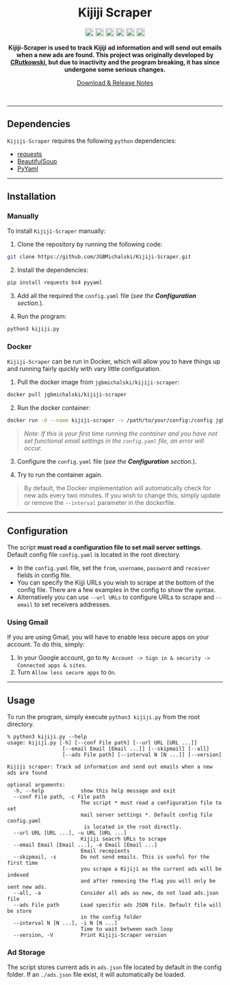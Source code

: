 <h1 align="center">Kijiji Scraper</h1>
<p align="center">
  <a href="https://github.com/JGBMichalski/Kijiji-Scraper"><img alt="Build Status" src="https://github.com/JGBMichalski/Kijiji-Scraper/actions/workflows/docker-image.yml/badge.svg?branch=master" height="20"/></a>
  <a href="https://github.com/JGBMichalski/Kijiji-Scraper/issues"><img alt="Issues open" src="https://img.shields.io/github/issues/jgbmichalski/Kijiji-Scraper?label=Issues" height="20"/></a>
  <a href="https://github.com/JGBMichalski/Kijiji-Scraper"><img alt="Last commit" src="https://img.shields.io/github/last-commit/jgbmichalski/kijiji-scraper?label=Last%20Commit" height="20"/></a>
  <a href="https://github.com/JGBMichalski/Kijiji-Scraper/releases"><img alt="Latest version" src="https://img.shields.io/github/v/release/jgbmichalski/kijiji-scraper?label=Latest%20Release" height="20"/></a>
  <a href="https://github.com/JGBMichalski/Kijiji-Scraper"><img alt="Github Hits" src="https://hits.seeyoufarm.com/api/count/incr/badge.svg?url=https%3A%2F%2Fgithub.com%2FJGBMichalski%2FKijiji-Scraper&count_bg=%2379C83D&title_bg=%23555555&icon=github.svg&icon_color=%23E7E7E7&title=Hits&edge_flat=false" height="20"/></a>
  <a href="https://hub.docker.com/r/jgbmichalski/kijiji-scraper"><img alt="Docker Pulls" src="https://img.shields.io/docker/pulls/jgbmichalski/kijiji-scraper?label=Docker%20Pulls" height="20"/></a>
</p>
<p align="center">
  <b>Kijiji-Scraper is used to track Kijiji ad information and will send out emails when a new ads are found. This project was originally developed by <a href="https://github.com/CRutkowski">CRutkowski</a>, but due to inactivity and the program breaking, it has since undergone some serious changes.</b>
  
<p align="center">
	<a href="https://github.com/JGBMichalski/Kijiji-Scraper/releases">Download & Release Notes</a>
</p>
<br />

---

## Dependencies

`Kijiji-Scraper` requires the following `python` dependencies: 

* [requests](https://docs.python-requests.org/en/latest/)
* [BeautifulSoup](https://www.crummy.com/software/BeautifulSoup/bs4/doc/)
* [PyYaml](https://pyyaml.org/wiki/PyYAMLDocumentation)

---

## Installation

### Manually

To install `Kijiji-Scraper` manually:

1. Clone the repository by running the following code:

```bash
git clone https://github.com/JGBMichalski/Kijiji-Scraper.git
```

2. Install the dependencies:

```bash
pip install requests bs4 pyyaml
```

3. Add all the required  the `config.yaml` file (*see the **Configuration** section.*).

4. Run the program:

```bash
python3 kijiji.py
```

### Docker

`Kijiji-Scraper` can be run in Docker, which will allow you to have things up and running fairly quickly with vary little configuration.

1. Pull the docker image from `jgbmichalski/kijiji-scraper`:

```bash
docker pull jgbmichalski/kijiji-scraper
```

2. Run the docker container:

```bash
docker run -d --name kijiji-scraper -v /path/to/your/config:/config jgbmichalski/kijiji-scraper:latest
```
> *Note: If this is your first time running the container and you have not set functional email settings in the `config.yaml` file, an error will occur.*

3. Configure the `config.yaml` file (*see the **Configuration** section.*).

4. Try to run the container again.

> By default, the Docker implementation will automatically check for new ads every two minutes. If you wish to change this, simply update or remove the `--interval` parameter in the dockerfile.

---

## Configuration

The script **must read a configuration file to set mail server settings**. Default config file `config.yaml` is located in the root directory.
 - In the `config.yaml` file, set the `from`, `username`, `password` and `receiver` fields in config file.
 - You can specify the Kijji URLs you wish to scrape at the bottom of the config file. There are a few examples in the config to show the syntax.  
 - Alternatively you can use `--url URLs` to configure URLs to scrape and `--email` to set receivers addresses.

### Using Gmail

If you are using Gmail, you will have to enable less secure apps on your account. To do this, simply:

1. In your Google account, go to `My Account -> Sign in & security -> Connected apps & sites`.
2. Turn `Allow less secure apps` to `On`.

---

## Usage
 
 To run the program, simply execute `python3 kijiji.py` from the root directory.

```
% python3 kijiji.py --help
usage: kijiji.py [-h] [--conf File path] [--url URL [URL ...]] 
                  [--email Email [Email ...]] [--skipmail] [--all] 
                  [--ads File path] [--interval N [N ...]] [--version]

Kijiji scraper: Track ad information and send out emails when a new ads are found

optional arguments:
  -h, --help            show this help message and exit
  --conf File path, -c File path
                        The script * must read a configuration file to set 
                        mail server settings *. Default config file config.yaml
                         is located in the root directly.
  --url URL [URL ...], -u URL [URL ...]
                        Kijiji seacrh URLs to scrape
  --email Email [Email ...], -e Email [Email ...]
                        Email recepients
  --skipmail, -s        Do not send emails. This is useful for the first time 
                        you scrape a Kijiji as the current ads will be indexed 
                        and after removing the flag you will only be sent new ads.
  --all, -a             Consider all ads as new, do not load ads.json file
  --ads File path       Load specific ads JSON file. Default file will be store 
                        in the config folder
  --interval N [N ...], -i N [N ...]
                        Time to wait between each loop
  --version, -V         Print Kijiji-Scraper version
```


### Ad Storage
The script stores current ads in `ads.json` file located by default in the config folder. If an `./ads.json` file exist, it will automatically be loaded.
